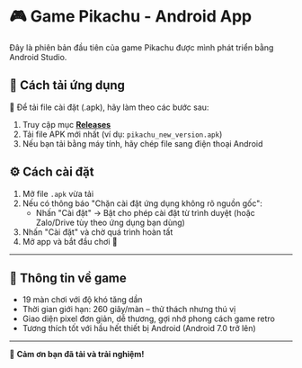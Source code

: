 # 🎮 Game Pikachu - Android App

Đây là phiên bản đầu tiên của game Pikachu được mình phát triển bằng Android Studio.

## 📲 Cách tải ứng dụng

🔽 Để tải file cài đặt (.apk), hãy làm theo các bước sau:

1. Truy cập mục **[Releases](https://github.com/ThieuVy/Pikachu_New_Version/releases)**
2. Tải file APK mới nhất (ví dụ: `pikachu_new_version.apk`)
3. Nếu bạn tải bằng máy tính, hãy chép file sang điện thoại Android

## ⚙️ Cách cài đặt

1. Mở file `.apk` vừa tải
2. Nếu có thông báo "Chặn cài đặt ứng dụng không rõ nguồn gốc":
   - Nhấn "Cài đặt" → Bật cho phép cài đặt từ trình duyệt (hoặc Zalo/Drive tùy theo ứng dụng bạn dùng)
3. Nhấn "Cài đặt" và chờ quá trình hoàn tất
4. Mở app và bắt đầu chơi 🎉

---

## 🧩 Thông tin về game

- 19 màn chơi với độ khó tăng dần  
- Thời gian giới hạn: 260 giây/màn – thử thách nhưng thú vị  
- Giao diện pixel đơn giản, dễ thương, gợi nhớ phong cách game retro  
- Tương thích tốt với hầu hết thiết bị Android (Android 7.0 trở lên)

---

🎨 **Cảm ơn bạn đã tải và trải nghiệm!**
